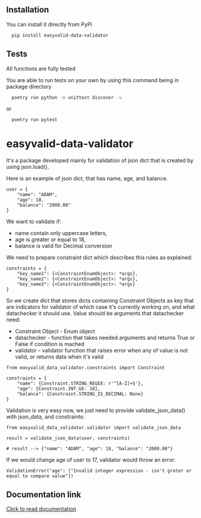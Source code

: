 ## Installation

You can install it directly from PyPi
```bash
  pip install easyvalid-data-validator
```
    
## Tests

All functions are fully tested

You are able to run tests on your own by using this command being in package directory

```bash
  poetry run python -m unittest discover -v
```
or
```bash
  poetry run pytest
```
# easyvalid-data-validator

It's a package developed mainly for validation of json dict that is created by using json.load().

Here is an example of json dict, that has name, age, and balance.
```
user = {
    "name": "ADAM",
    "age": 18,
    "balance": "2000.00"
}
```
We want to validate if:
- name contain only uppercase letters,
- age is greater or equal to 18,
- balance is valid for Decimal conversion


We need to prepare constraint dict which describes this rules as explained:

```
constraints = {
    "key_name1": {<ConstraintEnumObject>: *args},
    "key_name2": {<ConstraintEnumObject>: *args},
    "key_name3": {<ConstraintEnumObject>: *args}
}
```

So we create dict that stores dicts containing Constraint Objects as key that are indicators for validator of which case it's currently working on, and what datachecker it should use.
Value should be arguments that datachecker need:
- Constraint Object - Enum object
- datachecker - function that takes needed arguments and returns True or False if condition is mached
- validator - validator function that raises error when any of value is not valid, or returns data when it's valid
```
from easyvalid_data_validator.constraints import Constraint

constraints = {
    "name": {Constraint.STRING_REGEX: r'^[A-Z]+$'},
    "age": {Constraint.INT_GE: 18},
    "balance": {Constraint.STRING_IS_DECIMAL: None}
}
```

Validation is very easy now, we just need to provide validate_json_data() with json_data, and constraints:

```
from easyvalid_data_validator.validator import validate_json_data

result = validate_json_data(user, constraints)

# result --> {"name": "ADAM", "age": 18, "balance": "2000.00"}
```

If we would change age of user to 17, validator would throw an error:

```
ValidationError("age": ["Invalid integer expression - isn't grater or equal to compare value"])
```

## Documentation link

[Click to read documentation](https://github.com/DSmolke/EASYVALID_DATA_VALIDATOR/edit/master/README.md)
